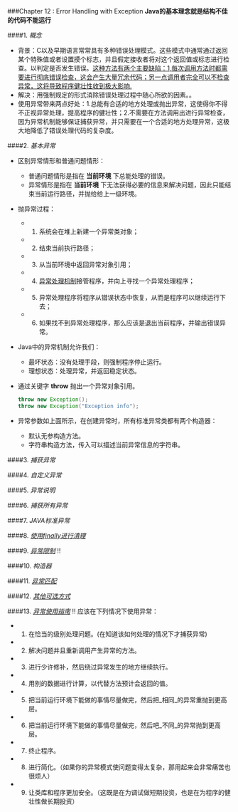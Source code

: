 ###Chapter 12 : Error Handling with Exception
**Java的基本理念就是结构不佳的代码不能运行**

####1. _概念_
+ 背景：C以及早期语言常常具有多种错误处理模式。这些模式中通常通过返回某个特殊值或者设置摸个标志，并且假定接收者将对这个返回值或标志进行检查。以判定是否发生错误。[这种方法有两个主要缺陷：1,每次调用方法时都需要进行彻底错误检查，这会产生大量冗余代码；另一点调用者完全可以不检查异常，这将导致程序健壮性收到极大影响.]()
+ 解决：用强制规定的形式消除错误处理过程中随心所欲的因素。。
+ 使用异常带来两点好处：1.总能有合适的地方处理或抛出异常，这使得你不得不正视异常处理，提高程序的健壮性；2.不需要在方法调用出进行异常检查，因为异常机制能够保证捕获异常，并只需要在一个合适的地方处理异常，这极大地降低了错误处理代码的复杂度。

####2. _基本异常_
+ 区别异常情形和普通问题情形：
    + 普通问题情形是指在 **当前环境** 下总能处理的错误。
    + 异常情形是指在 **当前环境** 下无法获得必要的信息来解决问题，因此只能结束当前运行路径，并抛给给上一级环境。
+ 抛异常过程：
    + 1. 系统会在堆上新建一个异常类对象；
    + 2. 结束当前执行路径；
    + 3. 从当前环境中返回异常对象引用；
    + 4. [异常处理机制]()接管程序，并向上寻找一个异常处理程序；
    + 5. 异常处理程序将程序从错误状态中恢复，从而是程序可以继续运行下去；
    + 6. 如果找不到异常处理程序，那么应该是退出当前程序，并输出错误异常。

+ Java中的异常机制允许我们：
    + 最坏状态：没有处理手段，则强制程序停止运行。
    + 理想状态：处理异常，并返回稳定状态。

+ 通过关键字 **throw** 抛出一个异常对象引用。
    ```java
    throw new Exception();
    throw new Exception("Exception info");
    ```

+ 异常参数如上面所示，在创建异常时，所有标准异常类都有两个构造器：
    + 默认无参构造方法。
    + 字符串构造方法，传入可以描述当前异常信息的字符串。 

####3. _捕获异常_


####4. _自定义异常_


####5. _异常说明_


####6. _捕获所有异常_


####7. _JAVA标准异常_


####8. [_使用finally进行清理_]()


####9. [_异常限制_]() :bangbang:


####10. _构造器_ 


####11. [_异常匹配_]()


####12. [_其他可选方式_]()
 
####13. [_异常使用指南_]() :bangbang:
应该在下列情况下使用异常：

+ 1. 在恰当的级别处理问题。(在知道该如何处理的情况下才捕获异常)
+ 2. 解决问题并且重新调用产生异常的方法。
+ 3. 进行少许修补，然后绕过异常发生的地方继续执行。
+ 4. 用别的数据进行计算，以代替方法预计会返回的值。
+ 5. 把当前运行环境下能做的事情尽量做完，然后把_相同_的异常重抛到更高层。
+ 6. 把当前运行环境下能做的事情尽量做完，然后吧_不同_的异常抛到更高层。
+ 7. 终止程序。
+ 8. 进行简化。（如果你的异常模式使问题变得太复杂，那用起来会非常痛苦也很烦人）
+ 9. 让类库和程序更加安全。（这既是在为调试做短期投资，也是在为程序的健壮性做长期投资）




